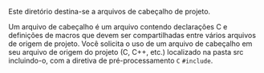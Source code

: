 Este diretório destina-se a arquivos de cabeçalho de projeto.

Um arquivo de cabeçalho é um arquivo contendo declarações C e definições de macros
que devem ser compartilhadas entre vários arquivos de origem de projeto. Você solicita o uso de um
arquivo de cabeçalho em seu arquivo de origem do projeto (C, C++, etc.) localizado na pasta src
incluindo-o, com a diretiva de pré-processamento ```C```  ```#include```.
